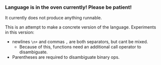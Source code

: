 ### Language is in the oven currently! Please be patient!
It currently does not produce anything runnable.

This is an attempt to make a concrete version of the language.
Experiments in this version:
 - newlines `\n+` and commas `,` are both separators, but cant be mixed.
    - Because of this, functions need an additional call operator to disambiguate.
 - Parentheses are required to disambiguate binary ops.
